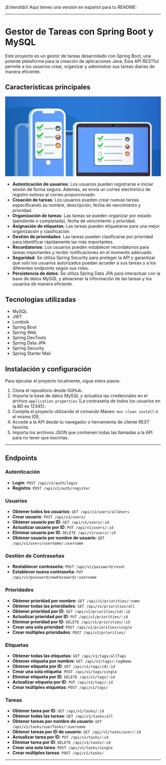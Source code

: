 ¡Entendido! Aquí tienes una versión en español para tu README:

---

# Gestor de Tareas con Spring Boot y MySQL

Este proyecto es un gestor de tareas desarrollado con Spring Boot, una potente plataforma para la creación de aplicaciones Java. Esta API RESTful permite a los usuarios crear, organizar y administrar sus tareas diarias de manera eficiente.

## Características principales

[<img src="00-images-cover/cover.png">](https://www.linkedin.com/in/dacm1/)

- **Autenticación de usuarios**: Los usuarios pueden registrarse e iniciar sesión de forma segura. Además, se envía un correo electrónico de registro exitoso al correo proporcionado.
- **Creación de tareas**: Los usuarios pueden crear nuevas tareas especificando su nombre, descripción, fecha de vencimiento y prioridad.
- **Organización de tareas**: Las tareas se pueden organizar por estado (pendiente o completada), fecha de vencimiento y prioridad.
- **Asignación de etiquetas**: Las tareas pueden etiquetarse para una mejor organización y clasificación.
- **Gestión de prioridades**: Las tareas pueden clasificarse por prioridad para identificar rápidamente las más importantes.
- **Recordatorios**: Los usuarios pueden establecer recordatorios para tareas importantes y recibir notificaciones en el momento adecuado.
- **Seguridad**: Se utiliza Spring Security para proteger la API y garantizar que solo los usuarios autorizados puedan acceder a sus tareas o a los diferentes endpoints según sus roles.
- **Persistencia de datos**: Se utiliza Spring Data JPA para interactuar con la base de datos MySQL y almacenar la información de las tareas y los usuarios de manera eficiente.

## Tecnologías utilizadas

- MySQL
- JWT 
- Lombok
- Spring Boot
- Spring Web
- Spring DevTools
- Spring Data JPA
- Spring Security
- Spring Starter Mail

## Instalación y configuración

Para ejecutar el proyecto localmente, sigue estos pasos:

1. Clona el repositorio desde GitHub.
2. Importa la base de datos MySQL y actualiza las credenciales en el archivo `application.properties` (La contraseña de todos los usuarios en la BD es 12345).
3. Compila el proyecto utilizando el comando Maven: `mvn clean install` o el mismo IDE.
4. Accede a la API desde tu navegador o herramienta de cliente REST favorita.
5. Importa los archivos JSON que contienen todas las llamadas a la API para no tener que escrirlas. 

---

## Endpoints

### Autenticación
- **Login**: `POST /api/v1/auth/login`
- **Registro**: `POST /api/v1/auth/register`

### Usuarios
- **Obtener todos los usuarios**: `GET /api/v1/users/allUsers`
- **Crear usuario**: `POST /api/v1/users/`
- **Obtener usuario por ID**: `GET /api/v1/users/:id`
- **Actualizar usuario por ID**: `PUT /api/v1/users/:id`
- **Eliminar usuario por ID**: `DELETE /api/v1/users/:id`
- **Obtener usuario por nombre de usuario**: `GET /api/v1/users/username/:username`

### Gestión de Contraseñas
- **Restablecer contraseña**: `POST /api/v1/password/reset`
- **Establecer nueva contraseña**: `PUT /api/v1/password/newPassword/:username`

### Prioridades
- **Obtener prioridad por nombre**: `GET /api/v1/priorities/:name`
- **Obtener todas las prioridades**: `GET /api/v1/priorities/all`
- **Obtener prioridad por ID**: `GET /api/v1/priorities/id/:id`
- **Actualizar prioridad por ID**: `PUT /api/v1/priorities/:id`
- **Eliminar prioridad por ID**: `DELETE /api/v1/priorities/:id`
- **Crear una sola prioridad**: `POST /api/v1/priorities/single`
- **Crear múltiples prioridades**: `POST /api/v1/priorities/`

### Etiquetas
- **Obtener todas las etiquetas**: `GET /api/v1/tags/allTags`
- **Obtener etiqueta por nombre**: `GET /api/v1/tags/:tagName`
- **Obtener etiqueta por ID**: `GET /api/v1/tags/id/:id`
- **Crear una sola etiqueta**: `POST /api/v1/tags/single`
- **Eliminar etiqueta por ID**: `DELETE /api/v1/tags/:id`
- **Actualizar etiqueta por ID**: `PUT /api/v1/tags/:id`
- **Crear múltiples etiquetas**: `POST /api/v1/tags/`

### Tareas
- **Obtener tarea por ID**: `GET /api/v1/tasks/:id`
- **Obtener todas las tareas**: `GET /api/v1/tasks/all`
- **Obtener tareas por nombre de usuario**: `GET /api/v1/tasks/userTasks/:username`
- **Obtener tareas por ID de usuario**: `GET /api/v1/tasks/user/:id`
- **Actualizar tarea por ID**: `PUT /api/v1/tasks/:id`
- **Eliminar tarea por ID**: `DELETE /api/v1/tasks/:id`
- **Crear una sola tarea**: `POST /api/v1/tasks/single`
- **Crear múltiples tareas**: `POST /api/v1/tasks/`

---

